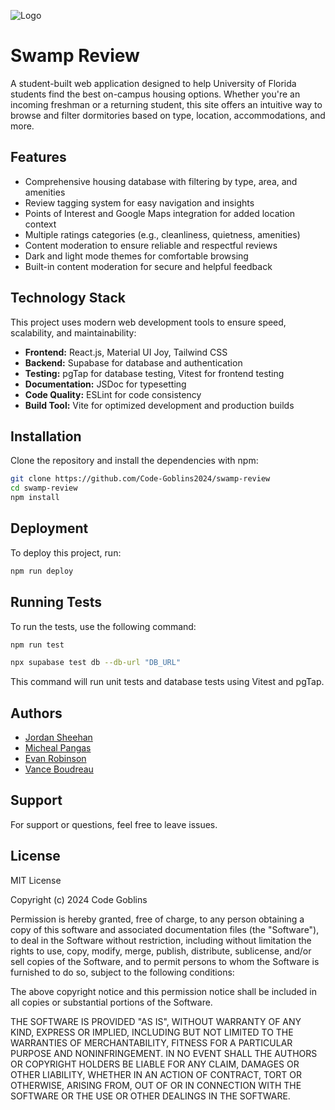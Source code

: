 ![Logo](./assets/logo.png)

# Swamp Review

A student-built web application designed to help University of Florida students find the best on-campus housing options. Whether you're an incoming freshman or a returning student, this site offers an intuitive way to browse and filter dormitories based on type, location, accommodations, and more.

## Features

- Comprehensive housing database with filtering by type, area, and amenities
- Review tagging system for easy navigation and insights
- Points of Interest and Google Maps integration for added location context
- Multiple ratings categories (e.g., cleanliness, quietness, amenities)
- Content moderation to ensure reliable and respectful reviews
- Dark and light mode themes for comfortable browsing
- Built-in content moderation for secure and helpful feedback

## Technology Stack

This project uses modern web development tools to ensure speed, scalability, and maintainability:

- **Frontend:** React.js, Material UI Joy, Tailwind CSS
- **Backend:** Supabase for database and authentication
- **Testing:** pgTap for database testing, Vitest for frontend testing
- **Documentation:** JSDoc for typesetting
- **Code Quality:** ESLint for code consistency
- **Build Tool:** Vite for optimized development and production builds

## Installation

Clone the repository and install the dependencies with npm:

```bash
git clone https://github.com/Code-Goblins2024/swamp-review
cd swamp-review
npm install
```

## Deployment

To deploy this project, run:

```bash
npm run deploy
```

## Running Tests

To run the tests, use the following command:

```bash
npm run test
```

```bash
npx supabase test db --db-url "DB_URL"
```

This command will run unit tests and database tests using Vitest and pgTap.

## Authors

- [Jordan Sheehan](https://github.com/sheehan-j)
- [Micheal Pangas](https://github.com/mpangas)
- [Evan Robinson](https://github.com/erobx)
- [Vance Boudreau](https://github.com/VBoudreau55)

## Support

For support or questions, feel free to leave issues. 

## License

MIT License

Copyright (c) 2024 Code Goblins

Permission is hereby granted, free of charge, to any person obtaining a copy
of this software and associated documentation files (the "Software"), to deal
in the Software without restriction, including without limitation the rights
to use, copy, modify, merge, publish, distribute, sublicense, and/or sell
copies of the Software, and to permit persons to whom the Software is
furnished to do so, subject to the following conditions:

The above copyright notice and this permission notice shall be included in all
copies or substantial portions of the Software.

THE SOFTWARE IS PROVIDED "AS IS", WITHOUT WARRANTY OF ANY KIND, EXPRESS OR
IMPLIED, INCLUDING BUT NOT LIMITED TO THE WARRANTIES OF MERCHANTABILITY,
FITNESS FOR A PARTICULAR PURPOSE AND NONINFRINGEMENT. IN NO EVENT SHALL THE
AUTHORS OR COPYRIGHT HOLDERS BE LIABLE FOR ANY CLAIM, DAMAGES OR OTHER
LIABILITY, WHETHER IN AN ACTION OF CONTRACT, TORT OR OTHERWISE, ARISING FROM,
OUT OF OR IN CONNECTION WITH THE SOFTWARE OR THE USE OR OTHER DEALINGS IN THE
SOFTWARE.

